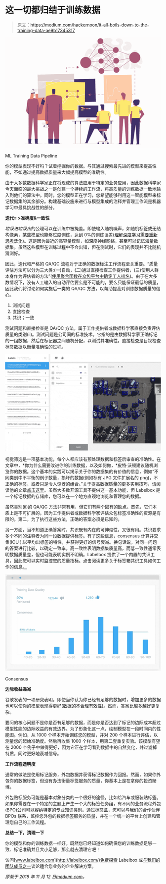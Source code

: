 # 这一切都归结于训练数据

> 原文：<https://medium.com/hackernoon/it-all-boils-down-to-the-training-data-ae9b17345317>

![](img/b35329bebe97877ff8ad153110f437e5.png)

ML Training Data Pipeline

你的模型表现不好吗？试着挖掘你的数据。与其通过搜索最先进的模型来提高性能，不如通过提高数据质量来大幅提高模型的准确性。

由于大多数数据科学家正在将现成的算法应用于特定的业务应用，因此数据科学家今天面临的最大挑战之一是创建一个持续的工作流，将高质量的训练数据一致地输入到他们的算法中。同时，您的模型正在学习，您希望能够利用这一智能模型来标记数据集的其余部分。构建基础设施来进行与模型集成的注释并管理工作流是机器学习中最具挑战性的部分。

**迭代= >准确度&一致性**

*垃圾进垃圾出*的公理可以在训练中被掩盖。即使输入随机噪声，如随机标签或无结构像素，某些模型也能够过度训练，达到 0%的训练误差([理解深度学习需要重新思考泛化](https://arxiv.org/pdf/1611.03530.pdf))。这是因为最近的高容量模型，如深度神经网络，甚至可以记忆海量数据集。虽然这些模型在训练过程中不会出错，但在测试时，它们的表现并不比随机猜测好。

因此，迭代和严格的 QA/QC 流程对于正确的数据标注工作流程至关重要。“质量评估方法可以分为三大类:(一)自动，(二)通过直接检查工作提供者，(三)使用人群本身作为评估者的方法”([使用聚合函数在众包平台中确定工人排名](https://upcommons.upc.edu/bitstream/handle/2117/26147/owa_wcci.pdf))。由于在大多数情况下，没有人工输入的自动评估要么是不可能的，要么只能保证最低的质量，因此我们将讨论如何实施后一类的 QA/QC 方法，以帮助提高对训练数据质量的信心。

1.  测试问题
2.  直接检查
3.  共识；一致

测试问题和直接检查是 QA/QC 方法，属于工作提供者或数据科学家直接负责评估质量的类别(ii)。测试问题是公司间的标准技术。它指的是由数据科学家正确标记的一组数据，然后在标记器之间随机分配，以测试其准确性。直接检查是目视检查标签数据以衡量准确性的过程。

![](img/9871d9718e65339ec493c518e5dbcb69.png)

视觉筛选是一项基本功能，每个人都应该有预处理数据和标签后审查的准确性。在文章中，*你为什么需要改进你的训练数据，以及如何做，*皮特·沃顿建议随机浏览你的数据。这个基本的实践可以揭示关于你的数据集的有价值的信息，例如“不同类别中不平衡的例子数量，损坏的数据(例如标有 JPG 文件扩展名的 png)，不正确的标签，或者只是令人惊讶的组合。”关于提高数据质量的更多实用技巧，请阅读他的文章[点击这里](https://petewarden.com/2018/05/28/why-you-need-to-improve-your-training-data-and-how-to-do-it/)。虽然大多数开源工具不提供这一基本功能，但 Labelbox 是一个标记数据的存储库，您可以在一个地方直观地浏览和管理您的数据。

虽然类别(ii)的 QA/QC 方法非常有用，但它们有两个固有的缺点。首先，它们本质上是不可扩展的，因为工作提供者或数据科学家评估众包标签准确性的资源是有限的。第二，为了执行这些方法，正确的答案必须是已知的。

另一方面，当不知道正确答案时，共识既有内在的可伸缩性，又很有用。共识要求多个不同的注释者为同一段数据提供标签。有了这些信息，consensus 计算并交集(IOU ),以平均出标签的特性，并获得更好的信号衰减。换句话说，对同一问题的答案进行比较，以确定一致率。高一致性表明数据集质量高，而低一致性通常表明数据质量差，但也可能表明实例不明确。Labelbox 提供了一个内置的共识工具，因此您可以实时监控您的质量指标。点击阅读更多关于标签箱共识工具如何工作的信息[。](https://support.labelbox.com/docs/how-consensus-works)

![](img/b88aa88c03048fbb953f3df959d3e76b.png)

Consensus

**边际收益递减**

谷歌发表的一项研究表明，即使当你认为你已经有足够的数据时，增加更多的数据也可以使你的模型表现得更好([数据的不合理有效性](https://static.googleusercontent.com/media/research.google.com/en//pubs/archive/35179.pdf))。然而，答案比越多越好更复杂。

要问的核心问题不是你是否有足够的数据，而是你是否达到了标记的边际成本超过模型性能的边际收益的有效边界。为了形象化这一点，绘制模型在一段时间内的性能图。例如，从 1000 个样本开始训练您的模型，并对 200 个样本进行评估，以测量您的起始准确度。然后再收集 1000 个样本，用第二套重复实验。该模型有望在 2000 个例子中做得更好，因为它正在学习看到数据中的自然变化，并过滤掉特质，同时更好地衰减信号。

**工作流程透明度**

通常的做法是使用标记服务，外包数据并获得标记数据作为回报。然而，如果你外包你的数据标签，但没有办法衡量标签服务的质量，你基本上是在拿你的投资赌博。

外包贴标服务可能是基本对象分类的一个很好的途径，比如给汽车或服装贴标签。如果你需要在一个特定的主题上产生一个大的标签任务组，有不同的业务流程外包(BPO)公司可以容纳特定的专业知识类别。通过[标签盒](https://labelbox.com/)，您可以与我们的合作伙伴 BPOs 联系，监控您外包的数据标签服务的质量，并在一个统一的平台上创建和管理您自己的工作流程。

**总结一下，清理一下**

你的模型和你的训练数据一样好。既然您已经知道如何确保您的训练数据足够一致、标记准确并且大小足够，那么就去清理它吧！

访问[www.labelbox.com](http://labelbox.com/)免费探索 Labelbox 或[与我们的团队成员之一](http://labelbox.com/enterprise)谈论适合您业务的企业解决方案。

*原载于 2018 年 11 月 12 日*[*medium.com*](/labelbox/it-all-boils-down-to-the-training-data-393376f24e6a)*。*
